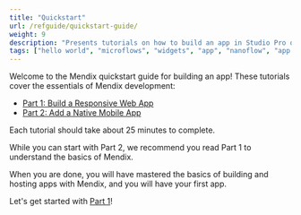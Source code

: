 ```yaml
---
title: "Quickstart"
url: /refguide/quickstart-guide/
weight: 9
description: "Presents tutorials on how to build an app in Studio Pro quickly and easily."
tags: ["hello world", "microflows", "widgets", "app", "nanoflow", "app development"]
---
```


Welcome to the Mendix quickstart guide for building an app! These tutorials cover the essentials of Mendix development:

* [Part 1: Build a Responsive Web App](/refguide/quickstart-part1/)
* [Part 2: Add a Native Mobile App](/refguide/quickstart-part2/)

Each tutorial should take about 25 minutes to complete. 

While you can start with Part 2, we recommend you read Part 1 to understand the basics of Mendix.

When you are done, you will have mastered the basics of building and hosting apps with Mendix, and you will have your first app.

Let's get started with [Part 1](/refguide/quickstart-part1/)!
